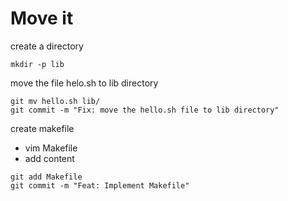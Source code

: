 # Move it
create a directory
```
mkdir -p lib
```
move the file helo.sh to lib directory
```
git mv hello.sh lib/
git commit -m "Fix: move the hello.sh file to lib directory"
```

create makefile
- vim Makefile
- add content
```
git add Makefile
git commit -m "Feat: Implement Makefile"
```
